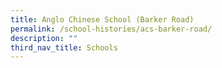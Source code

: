 ```yaml
---
title: Anglo Chinese School (Barker Road)
permalink: /school-histories/acs-barker-road/
description: ""
third_nav_title: Schools
---
```



